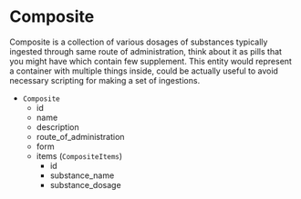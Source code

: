 # Composite

Composite is a collection of various dosages of substances typically ingested through same route of administration,
think about it as pills that you might have which contain few supplement. This entity would represent a container with
multiple things inside, could be actually useful to avoid necessary scripting for making a set of ingestions.

- `Composite`
  - id
  - name
  - description
  - route_of_administration
  - form
  - items (`CompositeItems`)
    - id
    - substance_name
    - substance_dosage